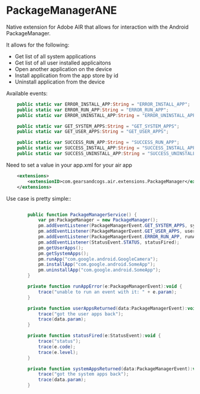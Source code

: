 PackageManagerANE
=================

Native extension for Adobe AIR that allows for interaction with the Android PackageManager.

It allows for the following:

* Get list of all system applications
* Get list of all user installed applicaitons
* Open another application on the device
* Install application from the app store by id
* Uninstall application from the device

Available events:

``` ActionScript
    public static var ERROR_INSTALL_APP:String = "ERROR_INSTALL_APP";
    public static var ERROR_RUN_APP:String = "ERROR_RUN_APP";
    public static var ERROR_UNINSTALL_APP:String = "ERROR_UNINSTALL_APP";

    public static var GET_SYSTEM_APPS:String = "GET_SYSTEM_APPS";
    public static var GET_USER_APPS:String = "GET_USER_APPS";

    public static var SUCCESS_RUN_APP:String = "SUCCESS_RUN_APP";
    public static var SUCCESS_INSTALL_APP:String = "SUCCESS_INSTALL_APP";
    public static var SUCCESS_UNINSTALL_APP:String = "SUCCESS_UNINSTALL_APP";
```

Need to set a value in your app.xml for your air app

``` XML
    <extensions>
        <extensionID>com.gearsandcogs.air.extensions.PackageManager</extensionID>
    </extensions>
```

Use case is pretty simple::

``` ActionScript

        public function PackageManagerService() {
            var pm:PackageManager = new PackageManager();
            pm.addEventListener(PackageManagerEvent.GET_SYSTEM_APPS, systemAppsReturned);
            pm.addEventListener(PackageManagerEvent.GET_USER_APPS, userAppsReturned);
            pm.addEventListener(PackageManagerEvent.ERROR_RUN_APP, runAppError);
            pm.addEventListener(StatusEvent.STATUS, statusFired);
            pm.getUserApps();
            pm.getSystemApps();
            pm.runApp("com.google.android.GoogleCamera");
            pm.installApp("com.google.android.SomeApp");
            pm.uninstallApp("com.google.android.SomeApp");
        }

        private function runAppError(e:PackageManagerEvent):void {
            trace("unable to run an event with it: " + e.param);
        }

        private function userAppsReturned(data:PackageManagerEvent):void {
            trace("got the user apps back");
            trace(data.param);
        }

        private function statusFired(e:StatusEvent):void {
            trace("status");
            trace(e.code);
            trace(e.level);
        }

        private function systemAppsReturned(data:PackageManagerEvent):void {
            trace("got the system apps back");
            trace(data.param);
        }

```
